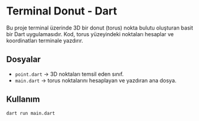 # Terminal Donut - Dart

Bu proje terminal üzerinde 3D bir donut (torus) nokta bulutu oluşturan basit bir Dart uygulamasıdır. Kod, torus yüzeyindeki noktaları hesaplar ve koordinatları terminale yazdırır.  

## Dosyalar

- `point.dart` → 3D noktaları temsil eden sınıf.
- `main.dart` → torus noktalarını hesaplayan ve yazdıran ana dosya.

## Kullanım

```bash
dart run main.dart
```
